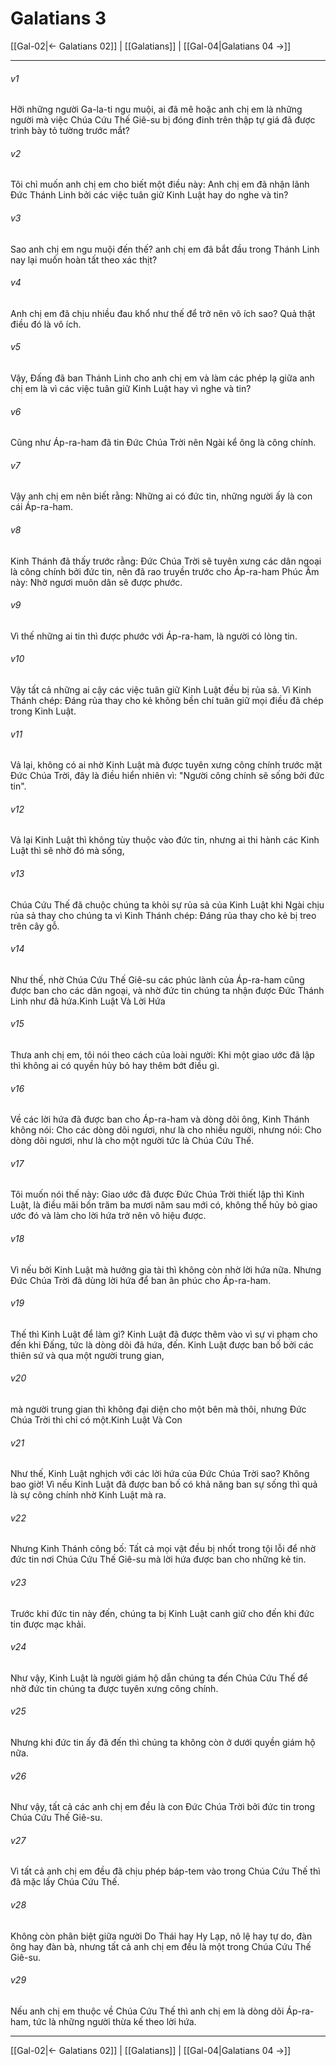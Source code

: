 # Galatians 3

[[Gal-02|← Galatians 02]] | [[Galatians]] | [[Gal-04|Galatians 04 →]]
***



###### v1 
Hỡi những người Ga-la-ti ngu muội, ai đã mê hoặc anh chị em là những người mà việc Chúa Cứu Thế Giê-su bị đóng đinh trên thập tự giá đã được trình bày tỏ tường trước mắt? 

###### v2 
Tôi chỉ muốn anh chị em cho biết một điều này: Anh chị em đã nhận lãnh Đức Thánh Linh bởi các việc tuân giữ Kinh Luật hay do nghe và tin? 

###### v3 
Sao anh chị em ngu muội đến thế? anh chị em đã bắt đầu trong Thánh Linh nay lại muốn hoàn tất theo xác thịt? 

###### v4 
Anh chị em đã chịu nhiều đau khổ như thế để trở nên vô ích sao? Quả thật điều đó là vô ích. 

###### v5 
Vậy, Đấng đã ban Thánh Linh cho anh chị em và làm các phép lạ giữa anh chị em là vì các việc tuân giữ Kinh Luật hay vì nghe và tin? 

###### v6 
Cũng như Áp-ra-ham đã tin Đức Chúa Trời nên Ngài kể ông là công chính. 

###### v7 
Vậy anh chị em nên biết rằng: Những ai có đức tin, những người ấy là con cái Áp-ra-ham. 

###### v8 
Kinh Thánh đã thấy trước rằng: Đức Chúa Trời sẽ tuyên xưng các dân ngoại là công chính bởi đức tin, nên đã rao truyền trước cho Áp-ra-ham Phúc Âm này: Nhờ ngươi muôn dân sẽ được phước. 

###### v9 
Vì thế những ai tin thì được phước với Áp-ra-ham, là người có lòng tin. 

###### v10 
Vậy tất cả những ai cậy các việc tuân giữ Kinh Luật đều bị rủa sả. Vì Kinh Thánh chép: Đáng rủa thay cho kẻ không bền chí tuân giữ mọi điều đã chép trong Kinh Luật. 

###### v11 
Vả lại, không có ai nhờ Kinh Luật mà được tuyên xưng công chính trước mặt Đức Chúa Trời, đây là điều hiển nhiên vì: "Người công chính sẽ sống bởi đức tin". 

###### v12 
Vả lại Kinh Luật thì không tùy thuộc vào đức tin, nhưng ai thi hành các Kinh Luật thì sẽ nhờ đó mà sống, 

###### v13 
Chúa Cứu Thế đã chuộc chúng ta khỏi sự rủa sả của Kinh Luật khi Ngài chịu rủa sả thay cho chúng ta vì Kinh Thánh chép: Đáng rủa thay cho kẻ bị treo trên cây gỗ. 

###### v14 
Như thế, nhờ Chúa Cứu Thế Giê-su các phúc lành của Áp-ra-ham cũng được ban cho các dân ngoại, và nhờ đức tin chúng ta nhận được Đức Thánh Linh như đã hứa.Kinh Luật Và Lời Hứa 

###### v15 
Thưa anh chị em, tôi nói theo cách của loài người: Khi một giao ước đã lập thì không ai có quyền hủy bỏ hay thêm bớt điều gì. 

###### v16 
Về các lời hứa đã được ban cho Áp-ra-ham và dòng dõi ông, Kinh Thánh không nói: Cho các dòng dõi ngươi, như là cho nhiều người, nhưng nói: Cho dòng dõi ngươi, như là cho một người tức là Chúa Cứu Thế. 

###### v17 
Tôi muốn nói thế này: Giao ước đã được Đức Chúa Trời thiết lập thì Kinh Luật, là điều mãi bốn trăm ba mươi năm sau mới có, không thể hủy bỏ giao ước đó và làm cho lời hứa trở nên vô hiệu được. 

###### v18 
Vì nếu bởi Kinh Luật mà hưởng gia tài thì không còn nhờ lời hứa nữa. Nhưng Đức Chúa Trời đã dùng lời hứa để ban ân phúc cho Áp-ra-ham. 

###### v19 
Thế thì Kinh Luật để làm gì? Kinh Luật đã được thêm vào vì sự vi phạm cho đến khi Đấng, tức là dòng dõi đã hứa, đến. Kinh Luật được ban bố bởi các thiên sứ và qua một người trung gian, 

###### v20 
mà người trung gian thì không đại diện cho một bên mà thôi, nhưng Đức Chúa Trời thì chỉ có một.Kinh Luật Và Con 

###### v21 
Như thế, Kinh Luật nghịch với các lời hứa của Đức Chúa Trời sao? Không bao giờ! Vì nếu Kinh Luật đã được ban bố có khả năng ban sự sống thì quả là sự công chính nhờ Kinh Luật mà ra. 

###### v22 
Nhưng Kinh Thánh công bố: Tất cả mọi vật đều bị nhốt trong tội lỗi để nhờ đức tin nơi Chúa Cứu Thế Giê-su mà lời hứa được ban cho những kẻ tin. 

###### v23 
Trước khi đức tin này đến, chúng ta bị Kinh Luật canh giữ cho đến khi đức tin được mạc khải. 

###### v24 
Như vậy, Kinh Luật là người giám hộ dẫn chúng ta đến Chúa Cứu Thế để nhờ đức tin chúng ta được tuyên xưng công chính. 

###### v25 
Nhưng khi đức tin ấy đã đến thì chúng ta không còn ở dưới quyền giám hộ nữa. 

###### v26 
Như vậy, tất cả các anh chị em đều là con Đức Chúa Trời bởi đức tin trong Chúa Cứu Thế Giê-su. 

###### v27 
Vì tất cả anh chị em đều đã chịu phép báp-tem vào trong Chúa Cứu Thế thì đã mặc lấy Chúa Cứu Thế. 

###### v28 
Không còn phân biệt giữa người Do Thái hay Hy Lạp, nô lệ hay tự do, đàn ông hay đàn bà, nhưng tất cả anh chị em đều là một trong Chúa Cứu Thế Giê-su. 

###### v29 
Nếu anh chị em thuộc về Chúa Cứu Thế thì anh chị em là dòng dõi Áp-ra-ham, tức là những người thừa kế theo lời hứa.

***
[[Gal-02|← Galatians 02]] | [[Galatians]] | [[Gal-04|Galatians 04 →]]
